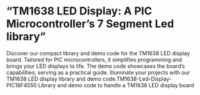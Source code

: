 # “TM1638 LED Display: A PIC Microcontroller’s 7 Segment Led library”

Discover our compact library and demo code for the TM1638 LED display board. Tailored for PIC microcontrollers, it simplifies programming and brings your LED displays to life. The demo code showcases the board’s capabilities, serving as a practical guide. Illuminate your projects with our TM1638 LED display library and demo code.TM1638-Led-Display-PIC18F4550
Library and demo code to handle a TM1638 LED display board
